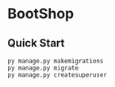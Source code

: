 # BootShop

<h2>Quick Start</h2>

`py manage.py makemigrations`
<br>
`py manage.py migrate`
<br>
`py manage.py createsuperuser`
